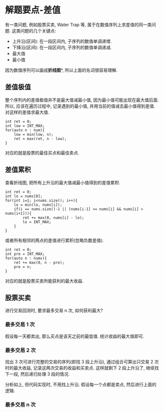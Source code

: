 # 解题要点-差值

有一类问题, 例如股票买卖, Water Trap 等, 属于在数值序列上求差值的同一类问题. 这类问题的几个关键点:

* 上升沿(区间): 在一段区间内, 子序列的数值单调递增.
* 下降沿(区间): 在一段区间内, 子序列的数值单调递减.
* 最大值
* 最小值

因为数值序列可以画成**折线图***, 所以上面的名词很容易理解.

## 差值极值

整个序列内的差值极值并不是最大值减最小值, 因为最小值可能出现在最大值后面. 所以, 应该在遍历过程中, 记录遇到的最小值, 并用当前的值减去最小值得到差值. 对这样的差值求最大值.

	int ret = 0;
	int low = INT_MAX;
	for(auto n : num){
		low = min(low, n);
		ret = max(ret, n - low);
	}

对应的就是股票的最佳买点和最佳卖点.

## 差值累积

查看折线图, 把所有上升沿的最大值减最小值得到的差值累积.

	int ret = 0;
	int lo = nums[0];
	for(int i=1; i<nums.size(); i++){
		lo = min(lo, nums[i]);
		if(i == nums.size()-1 || (nums[i-1] <= nums[i] && nums[i] > nums[i+1])){
			ret += max(0, nums[i] - lo);
			lo = INT_MAX;
		}
	}

或者所有相邻的两点的差值进行累积(忽略负数差值).

	int ret = 0;
	int pre = INT_MAX;
	for(auto n : nums){
		ret += max(0, n - pre);
		pre = n;
	}

对应的就是股票买卖所能获利的最大收益.

## 股票买卖

进行交易回测时, 要求最多交易 n 次, 如何获利最大?

### 最多交易 1 次

假设每一天都卖出, 那么买点是该天之前的最低值. 统计收益的最大值即可.

### 最多交易 2 次

找出 3 次可进行完整的交易的序列(即找 3 段上升沿), 通过组合可算出只交易 2 次时的最大收益, 记录这两次交易的收益和买卖点. 这样就剩下 2 段上升沿了, 继续找下一段, 然后递归处理 3 段的情况.

分析如上, 但代码实现时, 不用找上升沿. 假设每一个点都是卖点, 然后进行上面的逻辑.

### 最多交易 n 次